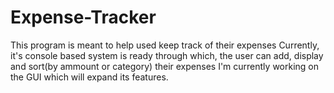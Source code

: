 ﻿# Expense-Tracker
This program is meant to help used keep track of their expenses
Currently, it's console based system is ready through which, the user can add, display and sort(by ammount or category) their expenses
I'm currently working on the GUI which will expand its features. 
